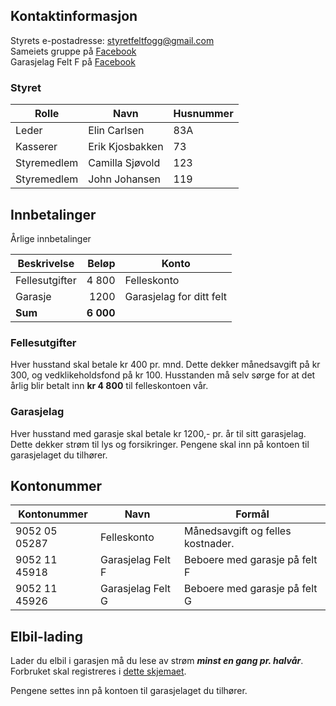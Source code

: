 ## Kontaktinformasjon

Styrets e-postadresse: [styretfeltfogg@gmail.com](mailto:styretfeltfogg@gmail.com)<br>
Sameiets gruppe på [Facebook](https://www.facebook.com/groups/877059479046946)<br>
Garasjelag Felt F på [Facebook](https://www.facebook.com/groups/1727484427510301)


### Styret

| Rolle | Navn | Husnummer |
| - | - | - |
| Leder | Elin Carlsen | 83A |
| Kasserer | Erik Kjosbakken | 73 |
| Styremedlem | Camilla Sjøvold | 123 |
| Styremedlem | John Johansen | 119 | 

## Innbetalinger

Årlige innbetalinger

| Beskrivelse | Beløp | Konto |
| --- | --: | --- |
| Fellesutgifter | 4 800 | Felleskonto |
| Garasje | 1200 | Garasjelag for ditt felt |
| **Sum** | **6 000** | |

### Fellesutgifter
Hver husstand skal betale kr 400 pr. mnd. Dette dekker månedsavgift på kr 300, og vedklikeholdsfond på kr 100.
Husstanden må selv sørge for at det årlig blir betalt inn **kr 4 800** til felleskontoen vår.

### Garasjelag
Hver husstand med garasje skal betale kr 1200,- pr. år til sitt garasjelag. Dette dekker strøm til lys og forsikringer. Pengene skal inn på kontoen til garasjelaget du tilhører.

## Kontonummer

| Kontonummer | Navn | Formål |
| - | - | - |
| 9052 05 05287 | Felleskonto | Månedsavgift og felles kostnader. |
| 9052 11 45918 | Garasjelag Felt F | Beboere med garasje på felt F |
| 9052 11 45926 | Garasjelag Felt G | Beboere med garasje på felt G |

## Elbil-lading
Lader du elbil i garasjen må du lese av strøm ***minst en gang pr. halvår***. Forbruket skal registreres i [dette skjemaet](https://docs.google.com/forms/d/e/1FAIpQLSdTpdp8wu4aXWYwdSKjINeNtSKpoPs93_Bnnqeavd31EkTJkQ/viewform).

Pengene settes inn på kontoen til garasjelaget du tilhører.